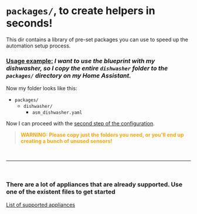 # `packages/`, to create helpers in seconds!
This dir contains a library of pre-set packages you can use to speed up the automation setup process. 

### <u>**Usage example:**</u> _I want to use the blueprint with my dishwasher, so I copy the entire `dishwasher` folder to the `packages/` directory on my Home Assistant._
Now my folder looks like this:
- `packages/`
  - `dishwasher/`
    - `asm_dishwasher.yaml`

Now I can proceed with the [second step of the configuration](../../README.md#🧰-finalizing-the-configuration).
<br>

> <font color=orange>**WARNING: Please copy just the folders you need, or you'll end up creating a bunch of unused sensors!**</font>

<br>

---

<br>

### There are a lot of appliances that are already supported. Use one of the existent files to get started

[List of supported appliances](../README.md)